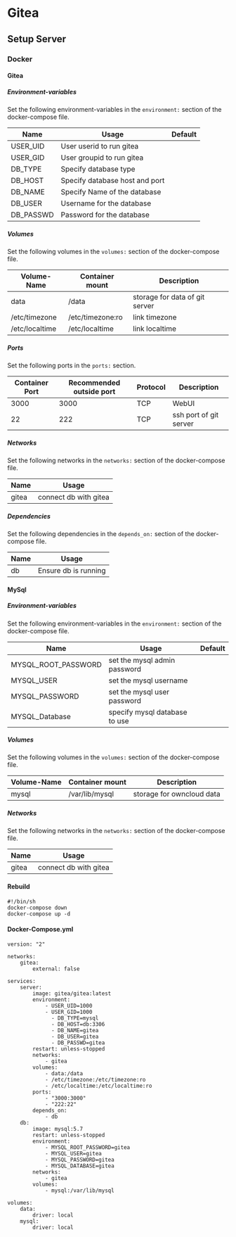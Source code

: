# Gitea

## Setup Server

### Docker

#### Gitea

##### Environment-variables
Set the following environment-variables in the `environment:` section of the docker-compose file.

| Name                | Usage                          | Default |
| ------------------- | ------------------------------ | ------- |
| USER\_UID            | User userid to run gitea       |         |
| USER\_GID            | User groupid to run gitea      |         |
| DB\_TYPE             | Specify database type          |         |
| DB\_HOST             | Specify database host and port |         |
| DB\_NAME             | Specify Name of the database   |         |
| DB\_USER             | Username for the database      |         |
| DB\_PASSWD           | Password for the database      |         |


##### Volumes
Set the following volumes in the `volumes:` section of the docker-compose file.

| Volume-Name      | Container mount        | Description                    |
| ---------------- | ---------------------- | ------------------------------ |
| data             | /data                  | storage for data of git server |
| /etc/timezone    | /etc/timezone:ro       | link timezone                  |
| /etc/localtime   | /etc/localtime         | link localtime                 |

##### Ports
Set the following ports in the `ports:` section.

| Container Port | Recommended outside port | Protocol | Description            |
| -------------- | ------------------------ | -------- | ---------------------- |
| 3000           | 3000                     | TCP      | WebUI                  |
| 22             | 222                      | TCP      | ssh port of git server |

##### Networks
Set the following networks in the `networks:` section of the docker-compose file.

| Name  | Usage                 |
| ----- | --------------------- |
| gitea | connect db with gitea |

##### Dependencies
Set the following dependencies in the `depends_on:` section of the docker-compose file.

| Name  | Usage                 |
| ----- | --------------------- |
| db    | Ensure db is running  |

#### MySql

##### Environment-variables
Set the following environment-variables in the `environment:` section of the docker-compose file.

| Name                | Usage                         | Default |
| ------------------- | ----------------------------- | ------- |
| MYSQL\_ROOT\_PASSWORD | set the mysql admin password  |         |
| MYSQL\_USER          | set the mysql username        |         |
| MYSQL\_PASSWORD      | set the mysql user password   |         |
| MYSQL\_Database      | specify mysql database to use |         |

##### Volumes
Set the following volumes in the `volumes:` section of the docker-compose file.

| Volume-Name      | Container mount        | Description                  |
| ---------------- | ---------------------- | ---------------------------- |
| mysql            | /var/lib/mysql         | storage for owncloud data    |

##### Networks
Set the following networks in the `networks:` section of the docker-compose file.

| Name  | Usage                 |
| ----- | --------------------- |
| gitea | connect db with gitea |

#### Rebuild

```
#!/bin/sh
docker-compose down
docker-compose up -d
```

#### Docker-Compose.yml

```
version: "2"

networks:
    gitea:
        external: false

services:
    server:
        image: gitea/gitea:latest
        environment:
            - USER_UID=1000
            - USER_GID=1000
              - DB_TYPE=mysql
              - DB_HOST=db:3306
              - DB_NAME=gitea
              - DB_USER=gitea
              - DB_PASSWD=gitea
        restart: unless-stopped
        networks:
            - gitea
        volumes:
            - data:/data
            - /etc/timezone:/etc/timezone:ro
            - /etc/localtime:/etc/localtime:ro
        ports:
            - "3000:3000"
            - "222:22"
        depends_on:
            - db
    db:
        image: mysql:5.7
        restart: unless-stopped
        environment:
            - MYSQL_ROOT_PASSWORD=gitea
            - MYSQL_USER=gitea
            - MYSQL_PASSWORD=gitea
            - MYSQL_DATABASE=gitea
        networks:
            - gitea
        volumes:
            - mysql:/var/lib/mysql

volumes:
    data:
        driver: local
    mysql:
        driver: local
```

